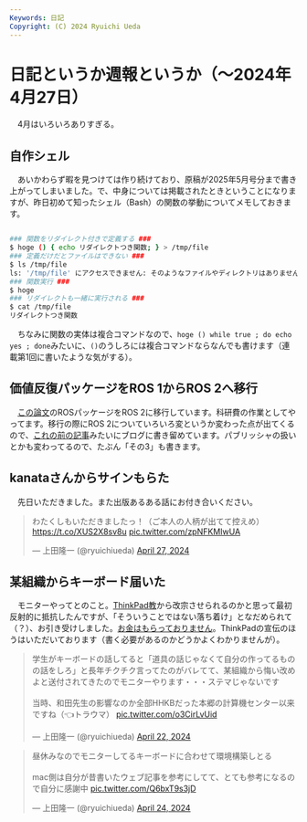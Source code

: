 ```yaml
---
Keywords: 日記
Copyright: (C) 2024 Ryuichi Ueda
---
```


# 日記というか週報というか（〜2024年4月27日）

　4月はいろいろありすぎる。

## 自作シェル

　あいかわらず暇を見つけては作り続けており、原稿が2025年5月号分まで書き上がってしまいました。で、中身については掲載されたときということになりますが、昨日初めて知ったシェル（Bash）の関数の挙動についてメモしておきます。

```bash

### 関数をリダイレクト付きで定義する ###
$ hoge () { echo リダイレクトつき関数; } > /tmp/file
### 定義だけだとファイルはできない ###
$ ls /tmp/file
ls: '/tmp/file' にアクセスできません: そのようなファイルやディレクトリはありません
### 関数実行 ###
$ hoge
### リダイレクトも一緒に実行される ###
$ cat /tmp/file
リダイレクトつき関数
```

　ちなみに関数の実体は複合コマンドなので、`hoge () while true ; do echo yes ; done`みたいに、`()`のうしろには複合コマンドならなんでも書けます（連載第1回に書いたような気がする）。

## 価値反復パッケージをROS 1からROS 2へ移行

　[この論文](https://www.fujipress.jp/jrm/rb/robot003500061489/)のROSパッケージをROS 2に移行しています。科研費の作業としてやってます。移行の際にROS 2についていろいろ変というか変わった点が出てくるので、[これの前の記事](/?post=20240426)みたいにブログに書き留めています。パブリッシャの扱いとかも変わってるので、たぶん「その3」も書きます。

## kanataさんからサインもらた

　先日いただきました。また出版あるある話にお付き合いください。

<blockquote class="twitter-tweet"><p lang="ja" dir="ltr">わたくしもいただきましたっ！（ご本人の人柄が出てて控えめ） <a href="https://t.co/XUS2X8sv8u">https://t.co/XUS2X8sv8u</a> <a href="https://t.co/zpNFKMIwUA">pic.twitter.com/zpNFKMIwUA</a></p>&mdash; 上田隆一 (@ryuichiueda) <a href="https://twitter.com/ryuichiueda/status/1784065325841166446?ref_src=twsrc%5Etfw">April 27, 2024</a></blockquote> <script async src="https://platform.twitter.com/widgets.js" charset="utf-8"></script>


## 某組織からキーボード届いた

　モニターやってとのこと。[ThinkPad教](https://news.mynavi.jp/techplus/kikaku/leaders_thinkpad-4/)から改宗させられるのかと思って最初反射的に抵抗したんですが、「そういうことではない落ち着け」となだめられて（？）、お引き受けしました。[お金はもらっておりません](https://ja.wikipedia.org/wiki/%E3%83%9A%E3%83%8B%E3%83%BC%E3%82%AA%E3%83%BC%E3%82%AF%E3%82%B7%E3%83%A7%E3%83%B3%E8%A9%90%E6%AC%BA%E4%BA%8B%E4%BB%B6)。ThinkPadの宣伝のほうはいただいております（書く必要があるのかどうかよくわかりませんが）。

<blockquote class="twitter-tweet"><p lang="ja" dir="ltr">学生がキーボードの話してると「道具の話じゃなくて自分の作ってるものの話をしろ」と長年チクチク言ってたのがバレてて、某組織から悔い改めよと送付されてきたのでモニターやります・・・ステマじゃないです<br><br>当時、和田先生の影響なのか全部HHKBだった本郷の計算機センター以来ですね（👈トラウマ） <a href="https://t.co/o3CirLvUid">pic.twitter.com/o3CirLvUid</a></p>&mdash; 上田隆一 (@ryuichiueda) <a href="https://twitter.com/ryuichiueda/status/1782329765229457727?ref_src=twsrc%5Etfw">April 22, 2024</a></blockquote> <script async src="https://platform.twitter.com/widgets.js" charset="utf-8"></script>


<blockquote class="twitter-tweet"><p lang="ja" dir="ltr">昼休みなのでモニターしてるキーボードに合わせて環境構築しとる<br><br>mac側は自分が昔書いたウェブ記事を参考にしてて、とても参考になるので自分に感謝中 <a href="https://t.co/Q6bxT9s3jD">pic.twitter.com/Q6bxT9s3jD</a></p>&mdash; 上田隆一 (@ryuichiueda) <a href="https://twitter.com/ryuichiueda/status/1782974316596097522?ref_src=twsrc%5Etfw">April 24, 2024</a></blockquote> <script async src="https://platform.twitter.com/widgets.js" charset="utf-8"></script>
